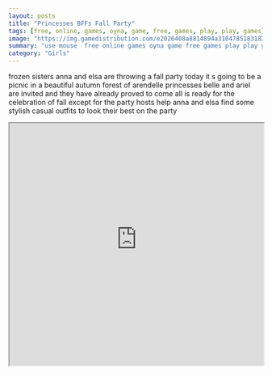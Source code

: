 ```yaml
---
layout: posts
title: "Princesses BFFs Fall Party"
tags: [free, online, games, oyna, game, free, games, play, play, games]
image: "https://img.gamedistribution.com/e2026408a8814894a310478518318275.jpg"
summary: "use mouse  free online games oyna game free games play play games"
category: "Girls"
---
```


frozen sisters anna and elsa are throwing a fall party today it s going to be a picnic in a beautiful autumn forest of arendelle princesses belle and ariel are invited and they have already proved to come all is ready for the celebration of fall except for the party hosts help anna and elsa find some stylish casual outfits to look their best on the party

<iframe width="100%" height="480px;" src="https://html5.gamedistribution.com/e2026408a8814894a310478518318275/"></iframe>